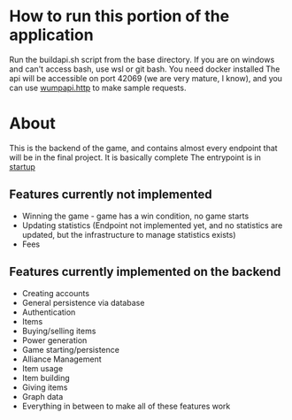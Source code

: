 # How to run this portion of the application
Run the buildapi.sh script from the base directory. If you are on windows and can't access bash, use wsl or git bash. You need docker installed
The api will be accessible on port 42069 (we are very mature, I know), and you can use [wumpapi.http](wumpapi.http) to make sample requests.
# About
This is the backend of the game, and contains almost every endpoint that will be in the final project. It is basically complete
The entrypoint is in [startup](api/Startup.cs)
## Features currently not implemented
 - Winning the game - game has a win condition, no game starts
 - Updating statistics (Endpoint not implemented yet, and no statistics are updated, but the infrastructure to manage statistics exists)
 - Fees
## Features currently implemented on the backend
 - Creating accounts
 - General persistence via database
 - Authentication
 - Items
 - Buying/selling items
 - Power generation
 - Game starting/persistence
 - Alliance Management
 - Item usage
 - Item building
 - Giving items
 - Graph data
 - Everything in between to make all of these features work
